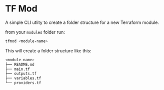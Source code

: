 # TF Mod

A simple CLI utlity to create a folder structure for a new Terraform module.

from your `modules` folder run:

```bash
tfmod <module-name>
```

This will create a folder structure like this:

```bash
<module-name>
├── README.md
├── main.tf
├── outputs.tf
├── variables.tf
└── providers.tf
``` 